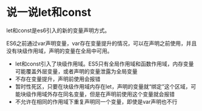 # 说一说let和const

let和const是es6引入的新的变量声明方式。

ES6之前通过var声明变量，var存在变量提升的情况，可以在声明之前使用，并且没有块级作用域，声明的变量在全局中可用。

- let和const引入了块级作用域。ES5只有全局作用域和函数作用域，内存变量可能覆盖外层变量，或者声明的变量泄露为全局变量
- 不存在变量提升，声明前使用会报错
- 暂时性死区，只要在块级作用域内存在let，声明的变量就“绑定”这个区域，可能块级作用域外存在同名变量，但是在声明前使用这个变量就会报错
- 不允许在相同的作用域下重复声明同一个变量，即使是var声明也不行

